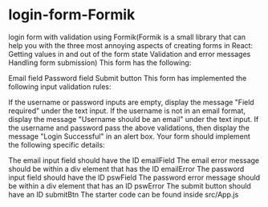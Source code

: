 # login-form-Formik
login form with validation using Formik(Formik is a small library that can help you with the three most annoying aspects of creating forms in React:  Getting values in and out of the form state Validation and error messages Handling form submission)
This form has the following:

Email field
Password field
Submit button
This form has implemented the following input validation rules:

If the username or password inputs are empty, display the message "Field required" under the text input.
If the username is not in an email format, display the message "Username should be an email" under the text input.
If the username and password pass the above validations, then display the message "Login Successful" in an alert box.
Your form should implement the following specific details:

The email input field should have the ID emailField
The email error message should be within a div element that has the ID emailError
The password input field should have the ID pswField
The password error message should be within a div element that has an ID pswError
The submit button should have an ID submitBtn
The starter code can be found inside src/App.js
